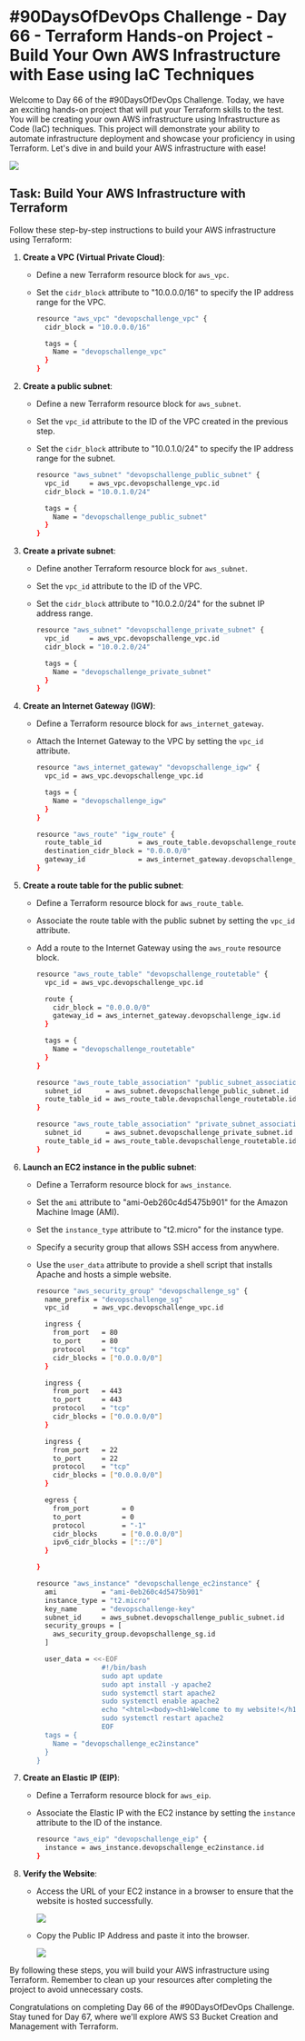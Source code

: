 # #90DaysOfDevOps Challenge - Day 66 - Terraform Hands-on Project - Build Your Own AWS Infrastructure with Ease using IaC Techniques

Welcome to Day 66 of the #90DaysOfDevOps Challenge. Today, we have an exciting hands-on project that will put your Terraform skills to the test. You will be creating your own AWS infrastructure using Infrastructure as Code (IaC) techniques. This project will demonstrate your ability to automate infrastructure deployment and showcase your proficiency in using Terraform. Let's dive in and build your AWS infrastructure with ease!

![](https://cdn.hashnode.com/res/hashnode/image/upload/v1689620139514/b6f09356-463d-44ef-ab21-20f27247a173.png)

## Task: Build Your AWS Infrastructure with Terraform

Follow these step-by-step instructions to build your AWS infrastructure using Terraform:

1. **Create a VPC (Virtual Private Cloud)**:
    
    * Define a new Terraform resource block for `aws_vpc`.
        
    * Set the `cidr_block` attribute to "10.0.0.0/16" to specify the IP address range for the VPC.
        
        ```bash
        resource "aws_vpc" "devopschallenge_vpc" {
          cidr_block = "10.0.0.0/16"
        
          tags = {
            Name = "devopschallenge_vpc"
          }
        }
        ```
        
2. **Create a public subnet**:
    
    * Define a new Terraform resource block for `aws_subnet`.
        
    * Set the `vpc_id` attribute to the ID of the VPC created in the previous step.
        
    * Set the `cidr_block` attribute to "10.0.1.0/24" to specify the IP address range for the subnet.
        
        ```bash
        resource "aws_subnet" "devopschallenge_public_subnet" {
          vpc_id     = aws_vpc.devopschallenge_vpc.id
          cidr_block = "10.0.1.0/24"
        
          tags = {
            Name = "devopschallenge_public_subnet"
          }
        }
        ```
        
3. **Create a private subnet**:
    
    * Define another Terraform resource block for `aws_subnet`.
        
    * Set the `vpc_id` attribute to the ID of the VPC.
        
    * Set the `cidr_block` attribute to "10.0.2.0/24" for the subnet IP address range.
        
        ```bash
        resource "aws_subnet" "devopschallenge_private_subnet" {
          vpc_id     = aws_vpc.devopschallenge_vpc.id
          cidr_block = "10.0.2.0/24"
        
          tags = {
            Name = "devopschallenge_private_subnet"
          }
        }
        ```
        
4. **Create an Internet Gateway (IGW)**:
    
    * Define a Terraform resource block for `aws_internet_gateway`.
        
    * Attach the Internet Gateway to the VPC by setting the `vpc_id` attribute.
        
        ```bash
        resource "aws_internet_gateway" "devopschallenge_igw" {
          vpc_id = aws_vpc.devopschallenge_vpc.id
        
          tags = {
            Name = "devopschallenge_igw"
          }
        }
        
        resource "aws_route" "igw_route" {
          route_table_id         = aws_route_table.devopschallenge_routetable.id
          destination_cidr_block = "0.0.0.0/0"
          gateway_id             = aws_internet_gateway.devopschallenge_igw.id
        }
        ```
        
5. **Create a route table for the public subnet**:
    
    * Define a Terraform resource block for `aws_route_table`.
        
    * Associate the route table with the public subnet by setting the `vpc_id` attribute.
        
    * Add a route to the Internet Gateway using the `aws_route` resource block.
        
        ```bash
        resource "aws_route_table" "devopschallenge_routetable" {
          vpc_id = aws_vpc.devopschallenge_vpc.id
        
          route {
            cidr_block = "0.0.0.0/0"
            gateway_id = aws_internet_gateway.devopschallenge_igw.id
          }
        
          tags = {
            Name = "devopschallenge_routetable"
          }
        }
        
        resource "aws_route_table_association" "public_subnet_association" {
          subnet_id      = aws_subnet.devopschallenge_public_subnet.id
          route_table_id = aws_route_table.devopschallenge_routetable.id
        }
        
        resource "aws_route_table_association" "private_subnet_association" {
          subnet_id      = aws_subnet.devopschallenge_private_subnet.id
          route_table_id = aws_route_table.devopschallenge_routetable.id
        }
        ```
        
6. **Launch an EC2 instance in the public subnet**:
    
    * Define a Terraform resource block for `aws_instance`.
        
    * Set the `ami` attribute to "ami-0eb260c4d5475b901" for the Amazon Machine Image (AMI).
        
    * Set the `instance_type` attribute to "t2.micro" for the instance type.
        
    * Specify a security group that allows SSH access from anywhere.
        
    * Use the `user_data` attribute to provide a shell script that installs Apache and hosts a simple website.
        
        ```bash
        resource "aws_security_group" "devopschallenge_sg" {
          name_prefix = "devopschallenge_sg"
          vpc_id      = aws_vpc.devopschallenge_vpc.id
        
          ingress {
            from_port   = 80
            to_port     = 80
            protocol    = "tcp"
            cidr_blocks = ["0.0.0.0/0"]
          }
        
          ingress {
            from_port   = 443
            to_port     = 443
            protocol    = "tcp"
            cidr_blocks = ["0.0.0.0/0"]
          }
        
          ingress {
            from_port   = 22
            to_port     = 22
            protocol    = "tcp"
            cidr_blocks = ["0.0.0.0/0"]
          }
        
          egress {
            from_port        = 0
            to_port          = 0
            protocol         = "-1"
            cidr_blocks      = ["0.0.0.0/0"]
            ipv6_cidr_blocks = ["::/0"]
          }
        
        }
        
        resource "aws_instance" "devopschallenge_ec2instance" {
          ami           = "ami-0eb260c4d5475b901"
          instance_type = "t2.micro"
          key_name      = "devopschallenge-key"
          subnet_id     = aws_subnet.devopschallenge_public_subnet.id
          security_groups = [
            aws_security_group.devopschallenge_sg.id
          ]
        
          user_data = <<-EOF
                        #!/bin/bash
                        sudo apt update
                        sudo apt install -y apache2
                        sudo systemctl start apache2
                        sudo systemctl enable apache2
                        echo "<html><body><h1>Welcome to my website!</h1></body></html>" > /var/www/html/index.html
                        sudo systemctl restart apache2
                        EOF
          tags = {
            Name = "devopschallenge_ec2instance"
          }
        }
        ```
        
7. **Create an Elastic IP (EIP)**:
    
    * Define a Terraform resource block for `aws_eip`.
        
    * Associate the Elastic IP with the EC2 instance by setting the `instance` attribute to the ID of the instance.
        
        ```bash
        resource "aws_eip" "devopschallenge_eip" {
          instance = aws_instance.devopschallenge_ec2instance.id
        }
        ```
        
8. **Verify the Website**:
    
    * Access the URL of your EC2 instance in a browser to ensure that the website is hosted successfully.
        
        ![](https://cdn.hashnode.com/res/hashnode/image/upload/v1689792878575/2a43b36d-9b50-4814-8e8b-84c35300befc.jpeg)
        
    * Copy the Public IP Address and paste it into the browser.
        
        ![](https://cdn.hashnode.com/res/hashnode/image/upload/v1689792947938/65a812f4-46ef-49a8-be11-4887b65f7079.jpeg)
        

By following these steps, you will build your AWS infrastructure using Terraform. Remember to clean up your resources after completing the project to avoid unnecessary costs.

Congratulations on completing Day 66 of the #90DaysOfDevOps Challenge. Stay tuned for Day 67, where we'll explore AWS S3 Bucket Creation and Management with Terraform.